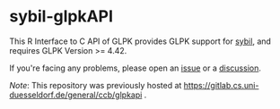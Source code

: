 # sybil-glpkAPI

This R Interface to C API of GLPK provides GLPK support for [sybil](https://github.com/SysBioChalmers/sybil), and requires GLPK Version >= 4.42.


If you're facing any problems, please open an [issue](issues/new) or a [discussion](/discusions/new).

_Note_: This repository was previously hosted at https://gitlab.cs.uni-duesseldorf.de/general/ccb/glpkapi .